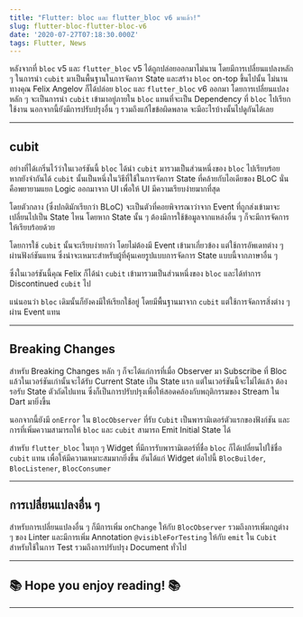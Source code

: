 ```yaml
---
title: "Flutter: bloc และ flutter_bloc v6 มาแล้ว!"
slug: flutter-bloc-flutter-bloc-v6
date: '2020-07-27T07:18:30.000Z'
tags: Flutter, News
---
```


หลังจากที่ `bloc` v5 และ `flutter_bloc` v5 ได้ถูกปล่อยออกมาไม่นาน โดยมีการเปลี่ยนแปลงหลัก ๆ ในการนำ `cubit` มาเป็นพื้นฐานในการจัดการ State และสร้าง `bloc` on-top ขึ้นไปนั้น ไม่นานทางคุณ​ Felix Angelov ก็ได้ปล่อย `bloc` และ `flutter_bloc` v6 ออกมา โดยการเปลี่ยนแปลงหลัก ๆ จะเป็นการนำ `cubit` เข้ามาอยู่ภายใน `bloc` แทนที่จะเป็น Dependency ที่ `bloc` ไปเรียกใช้งาน นอกจากนี้ยังมีการปรับปรุงอื่น ๆ รวมถึงแก้ไขข้อผิดพลาด จะมีอะไรบ้างนั้นไปดูกันได้เลย

---

## cubit

อย่างที่ได้เกริ่นไว้ว่าในเวอร์ชันนี้ `bloc` ได้นำ `cubit` มารวมเป็นส่วนหนึ่งของ `bloc` ไปเรียบร้อย หากยังจำกันได้ `cubit` นั้นเป็นหนึ่งในวิธีที่ใช้ในการจัดการ State ที่คล้ายกับไอเดียของ BLoC นั่นคือพยายามแยก Logic ออกมาจาก UI เพื่อให้ UI มีความเรียบง่ายมากที่สุด 

โดยตัวกลาง (ซึ่งปกติมักเรียกว่า BLoC) จะเป็นตัวที่คอยพิจารณาว่าจาก Event ที่ถูกส่งเข้ามาจะเปลี่ยนไปเป็น State ไหน โดยหาก State นั้น ๆ ต้องมีการใช้ข้อมูลจากแหล่งอื่น ๆ ก็จะมีการจัดการให้เรียบร้อยด้วย 

โดยการใช้ `cubit` นั้นจะเรียบง่ายกว่า โดยไม่ต้องมี Event เข้ามาเกี่ยวข้อง แต่ใช้การอัพเดทต่าง ๆ ผ่านฟังก์ชันแทน ซึ่งน่าจะเหมาะสำหรับผู้ที่คุ้นเคยรูปแบบการจัดการ State แบบนี้จากภาษาอื่น ๆ

ซึ่งในเวอร์ชันนี้คุณ​ Felix ก็ได้นำ `cubit` เข้ามารวมเป็นส่วนหนึ่งของ `bloc` และได้ทำการ Discontinued `cubit` ไป

แน่นอนว่า `bloc` เดิมนั้นก็ยังคงมีให้เรียกใช้อยู่ โดยมีพื้นฐานมาจาก `cubit` แต่ใช้การจัดการสิ่งต่าง ๆ ผ่าน Event แทน

---

## Breaking Changes

สำหรับ Breaking Changes หลัก ๆ ก็จะได้แก่การที่เมื่อ Observer มา Subscribe ที่ Bloc แล้วในเวอร์ชันเก่านั้นจะได้รับ Current State เป็น State แรก แต่ในเวอร์ชันนี้จะไม่ได้แล้ว ต้องรอรับ State ตัวถัดไปแทน ซึ่งก็เป็นการปรับปรุงเพื่อให้สอดคล้องกับพฤติกรรมของ Stream ใน Dart มายิ่งขึ้น

นอกจากนี้ยังมี `onError` ใน `BlocObserver` ที่รับ `Cubit` เป็นพารามิเตอร์ตัวแรกของฟังก์ชัน และการที่เพิ่มความสามารถให้ `bloc` และ `cubit` สามารถ Emit Initial State ได้

สำหรับ `flutter_bloc` ในทุก ๆ Widget ที่มีการรับพารามิเตอร์ที่ชื่อ `bloc` ก็ได้เปลี่ยนไปใช้ชื่อ `cubit` แทน เพื่อให้มีความเหมาะสมมากยิ่งขึ้น อันได้แก่ Widget ต่อไปนี้ `BlocBuilder`, `BlocListener`, `BlocConsumer`

---

## การเปลี่ยนแปลงอื่น ๆ

สำหรับการเปลี่ยนแปลงอื่น ๆ ก็มีการเพิ่ม `onChange` ให้กับ `BlocObserver` รวมถึงการเพิ่มกฎต่าง ๆ ของ Linter และมีการเพิ่ม Annotation `@visibleForTesting` ให้กับ `emit` ใน `Cubit` สำหรับใช้ในการ Test รวมถึงการปรับปรุง Document ทั่วไป

---

## ****📚 Hope you enjoy reading! 📚****

---
